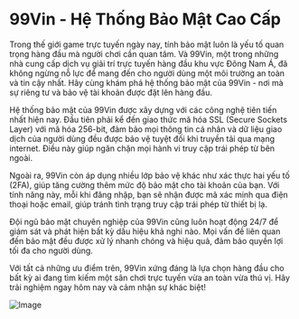 # 99Vin - Hệ Thống Bảo Mật Cao Cấp

Trong thế giới game trực tuyến ngày nay, tính bảo mật luôn là yếu tố quan trọng hàng đầu mà người chơi cần quan tâm. Và 99Vin, một trong những nhà cung cấp dịch vụ giải trí trực tuyến hàng đầu khu vực Đông Nam Á, đã không ngừng nỗ lực để mang đến cho người dùng một môi trường an toàn và tin cậy nhất. Hãy cùng khám phá hệ thống bảo mật của 99Vin - nơi mà sự riêng tư và bảo vệ tài khoản được đặt lên hàng đầu.

Hệ thống bảo mật của 99Vin được xây dựng với các công nghệ tiên tiến nhất hiện nay. Đầu tiên phải kể đến giao thức mã hóa SSL (Secure Sockets Layer) với mã hóa 256-bit, đảm bảo mọi thông tin cá nhân và dữ liệu giao dịch của người dùng đều được bảo vệ tuyệt đối khi truyền tải qua mạng internet. Điều này giúp ngăn chặn mọi hành vi truy cập trái phép từ bên ngoài.

Ngoài ra, 99Vin còn áp dụng nhiều lớp bảo vệ khác như xác thực hai yếu tố (2FA), giúp tăng cường thêm mức độ bảo mật cho tài khoản của bạn. Với tính năng này, mỗi khi đăng nhập, bạn sẽ nhận được mã xác minh qua điện thoại hoặc email, giúp tránh tình trạng truy cập trái phép từ thiết bị lạ.

Đội ngũ bảo mật chuyên nghiệp của 99Vin cũng luôn hoạt động 24/7 để giám sát và phát hiện bất kỳ dấu hiệu khả nghi nào. Mọi vấn đề liên quan đến bảo mật đều được xử lý nhanh chóng và hiệu quả, đảm bảo quyền lợi tối đa cho người dùng.

Với tất cả những ưu điểm trên, 99Vin xứng đáng là lựa chọn hàng đầu cho bất kỳ ai đang tìm kiếm một sân chơi trực tuyến vừa an toàn vừa thú vị. Hãy trải nghiệm ngay hôm nay và cảm nhận sự khác biệt!

![Image](https://github.com/user-attachments/assets/bd51ea9f-0666-407b-a7a7-98ead6de688c)